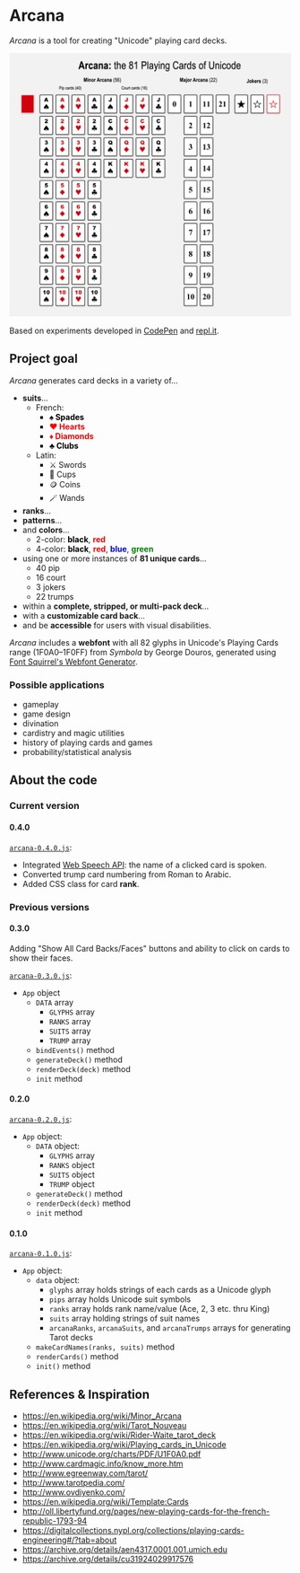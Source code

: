 # Arcana

_Arcana_ is a tool for creating "Unicode" playing card decks.

![Arcana: the 81 Plaing Cards of Unicode](images/arcana-81-cards.png)

Based on experiments developed in [CodePen](https://codepen.io/ogab/pen/peXpqW) and [repl.it](https://repl.it/HBzu/110).

## Project goal

_Arcana_ generates card decks in a variety of…

* **suits**…
  * French:
    * <b style="color:black;">♠ Spades</b>
    * <b style="color:red;">♥ Hearts</b>
    * <b style="color:red;">♦ Diamonds</b>
    * <b style="color:black;">♣ Clubs</b>
  * Latin:
    * ⚔️ Swords
    * 🍷 Cups
    * 🪙 Coins
    * 🪄 Wands
* **ranks**…
* **patterns**…
* and **colors**…
  * 2-color: <b style="color:black;">black</b>, <b style="color:red;">red</b>
  * 4-color: <b style="color:black;">black</b>, <b style="color:red;">red</b>, <b style="color:blue;">blue</b>, <b style="color:green;">green</b>
* using one or more instances of **81 unique cards**…
  * 40 pip
  * 16 court
  * 3 jokers
  * 22 trumps
* within a **complete, stripped, or multi-pack deck**…
* with a **customizable card back**…
* and be **accessible** for users with visual disabilities.

_Arcana_ includes a **webfont** with all 82 glyphs in Unicode's Playing Cards range (1F0A0–1F0FF) from _Symbola_ by George Douros, generated using [Font Squirrel's Webfont Generator](https://www.fontsquirrel.com/tools/webfont-generator).

### Possible applications

* gameplay
* game design
* divination
* cardistry and magic utilities
* history of playing cards and games
* probability/statistical analysis

## About the code

### Current version

#### 0.4.0

[`arcana-0.4.0.js`](scripts/arcana-0.4.0.js):

* Integrated [Web Speech API](https://github.com/mdn/web-speech-api): the name of a clicked card is spoken.
* Converted trump card numbering from Roman to Arabic.
* Added CSS class for card **rank**.

### Previous versions

#### 0.3.0

Adding "Show All Card Backs/Faces" buttons and ability to click on cards to show their faces.

[`arcana-0.3.0.js`](scripts/arcana-0.3.0.js):

* `App` object
  * `DATA` array
    * `GLYPHS` array
    * `RANKS` array
    * `SUITS` array
    * `TRUMP` array
  * `bindEvents()` method
  * `generateDeck()` method
  * `renderDeck(deck)` method
  * `init` method

#### 0.2.0

[`arcana-0.2.0.js`](scripts/arcana-0.2.0.js):

* `App` object:
  * `DATA` object:
    * `GLYPHS` array
    * `RANKS` object
    * `SUITS` object
    * `TRUMP` object
  * `generateDeck()` method
  * `renderDeck(deck)` method
  * `init` method

#### 0.1.0

[`arcana-0.1.0.js`](scripts/arcana-0.1.0.js):

* `App` object:
  * `data` object:
    * `glyphs` array holds strings of each cards as a Unicode glyph
    * `pips` array holds Unicode suit symbols
    * `ranks` array holds rank name/value (Ace, 2, 3 etc. thru King)
    * `suits` array holding strings of suit names
    * `arcanaRanks`, `arcanaSuits`, and `arcanaTrumps` arrays for generating Tarot decks
  * `makeCardNames(ranks, suits)` method
  * `renderCards()` method
  * `init()` method

## References & Inspiration

* <https://en.wikipedia.org/wiki/Minor_Arcana>
* <https://en.wikipedia.org/wiki/Tarot_Nouveau>
* <https://en.wikipedia.org/wiki/Rider-Waite_tarot_deck>
* <https://en.wikipedia.org/wiki/Playing_cards_in_Unicode>
* <http://www.unicode.org/charts/PDF/U1F0A0.pdf>
* <http://www.cardmagic.info/know_more.htm>
* <http://www.egreenway.com/tarot/>
* <http://www.tarotpedia.com/>
* <http://www.ovdiyenko.com/>
* <https://en.wikipedia.org/wiki/Template:Cards>
* <http://oll.libertyfund.org/pages/new-playing-cards-for-the-french-republic-1793-94>
* <https://digitalcollections.nypl.org/collections/playing-cards-engineering#/?tab=about>
* <https://archive.org/details/aen4317.0001.001.umich.edu>
* <https://archive.org/details/cu31924029917576>
